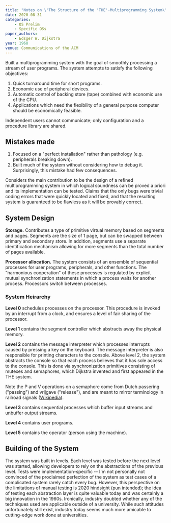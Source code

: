 ```yaml
---
title: "Notes on \"The Structure of the 'THE'-Multiprogramming System\""
date: 2020-08-31
categories:
    - OS Prelim
    - Specific OSs
paper_authors:
    - Edsger W. Dijkstra
year: 1968
venue: Communications of the ACM
---
```


Built a multiprogramming system with the goal of smoothly processing a stream of user programs.
The system attempts to satisfy the following objectives:

1. Quick turnaround time for short programs.
2. Economic use of peripheral devices.
3. Automatic control of backing store (tape) combined with economic use of the CPU.
4. Applications which need the flexibility of a general purpose computer should be economically feasible.

Independent users cannot communicate; only configuration and a procedure library are shared.

## Mistakes made

1. Focused on a "perfect installation" rather than pathology (e.g. peripherals breaking down).
2. Built much of the system without considering how to debug it. Surprisingly, this mistake had few consequences.

Considers the main contribution to be the design of a refined multiprogramming system in which logical soundness can be proved a priori and its implementation can be tested.
Claims that the only bugs were trivial coding errors that were quickly located and fixed, and that the resulting system is guaranteed to be flawless as it will be provably correct.

## System Design

**Storage.**
Contributes a type of primitive virtual memory based on segments and pages.
Segments are the size of 1 page, but can be swapped between primary and secondary store.
In addition, segments use a separate identification mechanism allowing for more segments than the total number of pages available.

**Processor allocation.**
The system consists of an ensemble of sequential processes for user programs, peripherals, and other functions.
The "harmonious cooperation" of these processes is regulated by explicit mutual synchronization statements in which a process waits for another process.
Processors switch between processes.

### System Heirarchy
**Level 0** schedules processes on the processor.
This procedure is invoked by an interrupt from a clock, and ensures a level of fair sharing of the processor.

**Level 1** contains the segment controller which abstracts away the physical memory.

**Level 2** contains the message interpreter which processes interrupts caused by pressing a key on the keyboard.
The message interpreter is also responsible for printing characters to the console.
Above level 2, the system abstracts the console so that each process believes that it has sole access to the console.
This is done via synchronization primitives consisting of mutexes and semaphores, which Dijkstra invented and first appeared in the THE system.

Note the P and V operations on a semaphore come from Dutch passering ("passing") and vrijgave ("release"), and are meant to mirror terminology in railroad signals ([Wikipedia](https://en.wikipedia.org/wiki/Semaphore_%28programming%29#Operation_names)).

**Level 3** contains sequential processes which buffer input streams and unbuffer output streams.

**Level 4** contains user programs.

**Level 5** contains the operator (person using the machine).

## Building of the System

The system was built in levels.
Each level was tested before the next level was started, allowing developers to rely on the abstractions of the previous level.
Tests were implementation-specific -- I'm not personally not convinced of the proclaimed perfection of the system as test cases of a complicated system rarely catch every bug.
However, this perspective on the limitations of manual testing is 2020 hindsight (pun intended); the idea of testing each abstraction layer is quite valuable today and was certainly a big innovation in the 1960s.
Ironically, industry doubted whether any of the techniques used are applicable outside of a university.
While such attitudes unfortunately still exist, industry today seems much more amicable to cutting-edge work done at universities.